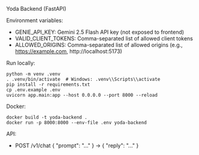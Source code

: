 Yoda Backend (FastAPI)

Environment variables:

- GENIE_API_KEY: Gemini 2.5 Flash API key (not exposed to frontend)
- VALID_CLIENT_TOKENS: Comma-separated list of allowed client tokens
- ALLOWED_ORIGINS: Comma-separated list of allowed origins (e.g., https://example.com, http://localhost:5173)

Run locally:

```
python -m venv .venv
. .venv/bin/activate  # Windows: .venv\\Scripts\\activate
pip install -r requirements.txt
cp .env.example .env
uvicorn app.main:app --host 0.0.0.0 --port 8000 --reload
```

Docker:

```
docker build -t yoda-backend .
docker run -p 8000:8000 --env-file .env yoda-backend
```

API:

- POST /v1/chat { "prompt": "..." } -> { "reply": "..." }


